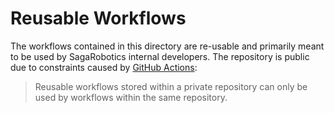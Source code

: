 # Reusable Workflows

The workflows contained in this directory are re-usable and primarily
meant to be used by SagaRobotics internal developers. The repository
is public due to constraints caused by 
[GitHub Actions](https://docs.github.com/en/actions/learn-github-actions/reusing-workflows#limitations):
> Reusable workflows stored within a private repository can only be 
> used by workflows within the same repository.
